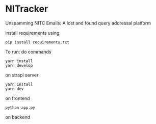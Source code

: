 # NITracker
Unspamming NITC Emails: A lost and found query addressal platform

install requirements using 
```
pip install requirements.txt
```

To run: 
do commands
```
yarn install 
yarn develop
```
on strapi server


``` 
yarn install
yarn dev
```
on frontend
 
```
python app.py
```
on 
backend


